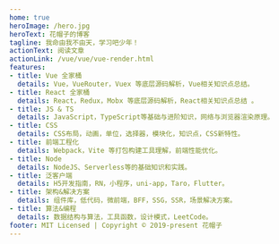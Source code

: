 ```yaml
---
home: true
heroImage: /hero.jpg
heroText: 花帽子的博客
tagline: 我命由我不由天，学习吧少年！
actionText: 阅读文章
actionLink: /vue/vue/vue-render.html
features:
- title: Vue 全家桶
  details: Vue，VueRouter，Vuex 等底层源码解析，Vue相关知识点总结。
- title: React 全家桶
  details: React，Redux，Mobx 等底层源码解析，React相关知识点总结 。
- title: JS & TS
  details: JavaScript，TypeScript等基础与进阶知识，网络与浏览器渲染原理。
- title: CSS 
  details: CSS布局，动画，单位，选择器，模块化，知识点，CSS新特性。
- title: 前端工程化
  details: Webpack，Vite 等打包构建工具理解，前端性能优化。
- title: Node
  details: NodeJS、Serverless等的基础知识和实践。
- title: 泛客户端
  details: H5开发指南，RN，小程序，uni-app，Taro，Flutter。
- title: 架构&解决方案
  details: 组件库，低代码，微前端，BFF，SSG，SSR，场景解决方案。
- title: 算法&编程
  details: 数据结构与算法，工具函数，设计模式，LeetCode。
footer: MIT Licensed | Copyright © 2019-present 花帽子 
---
```

